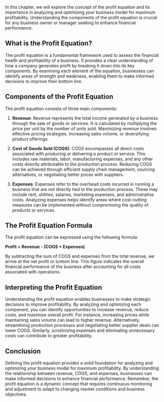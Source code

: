 
In this chapter, we will explore the concept of the profit equation and its importance in analyzing and optimizing your business model for maximum profitability. Understanding the components of the profit equation is crucial for any business owner or manager seeking to enhance financial performance.

What is the Profit Equation?
----------------------------

The profit equation is a fundamental framework used to assess the financial health and profitability of a business. It provides a clear understanding of how a company generates profit by breaking it down into its key components. By examining each element of the equation, businesses can identify areas of strength and weakness, enabling them to make informed decisions to improve their bottom line.

Components of the Profit Equation
---------------------------------

The profit equation consists of three main components:

1. **Revenue**: Revenue represents the total income generated by a business through the sale of goods or services. It is calculated by multiplying the price per unit by the number of units sold. Maximizing revenue involves effective pricing strategies, increasing sales volume, or diversifying product offerings.

2. **Cost of Goods Sold (COGS)**: COGS encompasses all direct costs associated with producing or delivering a product or service. This includes raw materials, labor, manufacturing expenses, and any other costs directly attributable to the production process. Reducing COGS can be achieved through efficient supply chain management, sourcing alternatives, or negotiating better prices with suppliers.

3. **Expenses**: Expenses refer to the overhead costs incurred in running a business that are not directly tied to the production process. These may include rent, utilities, salaries, marketing expenses, and administrative costs. Analyzing expenses helps identify areas where cost-cutting measures can be implemented without compromising the quality of products or services.

The Profit Equation Formula
---------------------------

The profit equation can be expressed using the following formula:

**Profit = Revenue - (COGS + Expenses)**

By subtracting the sum of COGS and expenses from the total revenue, we arrive at the net profit or bottom line. This figure indicates the overall financial performance of the business after accounting for all costs associated with operations.

Interpreting the Profit Equation
--------------------------------

Understanding the profit equation enables businesses to make strategic decisions to improve profitability. By analyzing and optimizing each component, you can identify opportunities to increase revenue, reduce costs, and maximize overall profit. For instance, increasing prices while maintaining sales volume can lead to higher revenue. Alternatively, streamlining production processes and negotiating better supplier deals can lower COGS. Similarly, scrutinizing expenses and eliminating unnecessary costs can contribute to greater profitability.

Conclusion
----------

Defining the profit equation provides a solid foundation for analyzing and optimizing your business model for maximum profitability. By understanding the relationship between revenue, COGS, and expenses, businesses can make informed decisions to enhance financial performance. Remember, the profit equation is a dynamic concept that requires continuous monitoring and adjustment to adapt to changing market conditions and business objectives.
